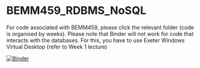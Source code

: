 # BEMM459_RDBMS_NoSQL

For code associated with BEMM459, please click the relevant folder (code is organised by weeks).
Please note that Binder will not work for code that interacts with the databases. For this, you have to use Exeter Windows Virtual Desktop (refer to Week 1 lecture)

[![Binder](https://mybinder.org/badge_logo.svg)](https://mybinder.org/v2/gh/NavonilNM/BEMM459_RDBMS_NoSQL/HEAD)
